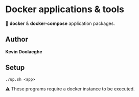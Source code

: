 # Docker applications & tools

:triangular_flag_on_post: **docker** & **docker-compose** application packages.

## Author

**Kevin Doolaeghe**

## Setup

```
./up.sh <app>
```

:warning: These programs require a docker instance to be executed.
